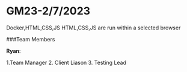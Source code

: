 # GM23-2/7/2023

Docker,HTML,CSS,JS
HTML,CSS,JS are run within a selected browser


###Team Members

**Ryan**: 

1.Team Manager
2. Client Liason
3. Testing Lead